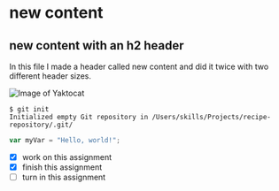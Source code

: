# new content

## new content with an h2 header

In this file I made a header called new content and did it twice with two different header sizes.

![Image of Yaktocat](https://octodex.github.com/images/yaktocat.png)


```
$ git init
Initialized empty Git repository in /Users/skills/Projects/recipe-repository/.git/
```

``` javascript
var myVar = "Hello, world!";
```
- [x] work on this assignment
- [x] finish this assignment
- [ ] turn in this assignment
